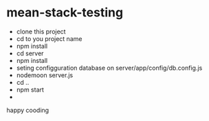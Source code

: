 # mean-stack-testing

* clone this project
* cd to you project name
* npm install
* cd server
* npm install
* seting configguration database on server/app/config/db.config.js
* nodemoon server.js
* cd ..
* npm start
*

happy cooding
